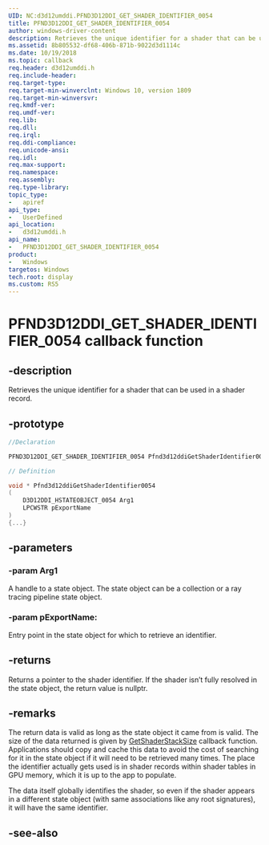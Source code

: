 ```yaml
---
UID: NC:d3d12umddi.PFND3D12DDI_GET_SHADER_IDENTIFIER_0054
title: PFND3D12DDI_GET_SHADER_IDENTIFIER_0054
author: windows-driver-content
description: Retrieves the unique identifier for a shader that can be used in a shader record.
ms.assetid: 8b805532-df68-406b-871b-9022d3d1114c
ms.date: 10/19/2018
ms.topic: callback
req.header: d3d12umddi.h
req.include-header:
req.target-type:
req.target-min-winverclnt: Windows 10, version 1809
req.target-min-winversvr:
req.kmdf-ver:
req.umdf-ver:
req.lib:
req.dll:
req.irql: 
req.ddi-compliance:
req.unicode-ansi:
req.idl:
req.max-support:
req.namespace:
req.assembly:
req.type-library: 
topic_type: 
-	apiref
api_type: 
-	UserDefined
api_location: 
-	d3d12umddi.h
api_name: 
-	PFND3D12DDI_GET_SHADER_IDENTIFIER_0054
product:
-	Windows
targetos: Windows
tech.root: display
ms.custom: RS5
---
```


# PFND3D12DDI_GET_SHADER_IDENTIFIER_0054 callback function

## -description

Retrieves the unique identifier for a shader that can be used in a shader record. 

## -prototype

```cpp
//Declaration

PFND3D12DDI_GET_SHADER_IDENTIFIER_0054 Pfnd3d12ddiGetShaderIdentifier0054; 

// Definition

void * Pfnd3d12ddiGetShaderIdentifier0054 
(
	D3D12DDI_HSTATEOBJECT_0054 Arg1
	LPCWSTR pExportName
)
{...}

```

## -parameters

### -param Arg1

A handle to a state object. The state object can be a collection or a ray tracing pipeline state object.

### -param pExportName: 

Entry point in the state object for which to retrieve an identifier.

## -returns

Returns a pointer to the shader identifier. If the shader isn’t fully resolved in the state object, the return value is nullptr.

## -remarks

The return data is valid as long as the state object it came from is valid. The size of the data returned is given by [GetShaderStackSize](nc-d3d12umddi-pfnd3d12ddi_get_shader_stack_size_0054.md) callback function. Applications should copy and cache this data to avoid the cost of searching for it in the state object if it will need to be retrieved many times. The place the identifier actually gets used is in shader records within shader tables in GPU memory, which it is up to the app to populate. 

The data itself globally identifies the shader, so even if the shader appears in a different state object (with same associations like any root signatures), it will have the same identifier.




## -see-also
